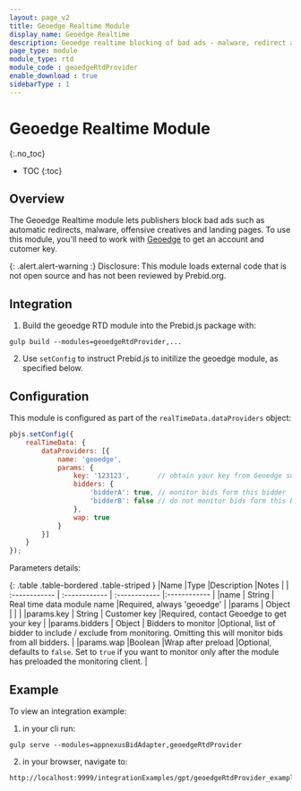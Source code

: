 ```yaml
---
layout: page_v2
title: Geoedge Realtime Module
display_name: Geoedge Realtime
description: Geoedge realtime blocking of bad ads - malware, redirect and offensive content
page_type: module
module_type: rtd
module_code : geoedgeRtdProvider
enable_download : true
sidebarType : 1
---
```


# Geoedge Realtime Module
{:.no_toc}

* TOC
{:toc}

## Overview

The Geoedge Realtime module lets publishers block bad ads such as automatic redirects, malware, offensive creatives and landing pages.
To use this module, you'll need to work with [Geoedge](https://www.geoedge.com/publishers-real-time-protection/) to get an account and cutomer key.

{: .alert.alert-warning :}
Disclosure: This module loads external code that is not open source and has not been reviewed by Prebid.org.

## Integration

1) Build the geoedge RTD module into the Prebid.js package with:

```
gulp build --modules=geoedgeRtdProvider,...
```

2) Use `setConfig` to instruct Prebid.js to initilize the geoedge module, as specified below.

## Configuration

This module is configured as part of the `realTimeData.dataProviders` object:

```javascript
pbjs.setConfig({
    realTimeData: {
        dataProviders: [{
            name: 'geoedge',
            params: {
                key: '123123',       // obtain your key from Geoedge support
                bidders: {
                    'bidderA': true, // monitor bids form this bidder
                    'bidderB': false // do not monitor bids form this bidder.
                },
                wap: true
            }
        }]
    }
});
```

Parameters details:

{: .table .table-bordered .table-striped }
|Name |Type |Description |Notes |
| :------------ | :------------ | :------------ |:------------ |
|name | String | Real time data module name |Required, always 'geoedge' |
|params | Object | | |
|params.key | String | Customer key |Required, contact Geoedge to get your key |
|params.bidders | Object | Bidders to monitor |Optional, list of bidder to include / exclude from monitoring. Omitting this will monitor bids from all bidders. |
|params.wap |Boolean |Wrap after preload |Optional, defaults to `false`. Set to `true` if you want to monitor only after the module has preloaded the monitoring client. |

## Example

To view an integration example:
 
1) in your cli run:

```
gulp serve --modules=appnexusBidAdapter,geoedgeRtdProvider
```

2) in your browser, navigate to:

```
http://localhost:9999/integrationExamples/gpt/geoedgeRtdProvider_example.html
```

